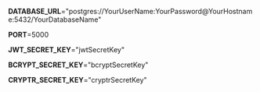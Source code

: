 **DATABASE_URL**="postgres://YourUserName:YourPassword@YourHostname:5432/YourDatabaseName"

**PORT**=5000

**JWT_SECRET_KEY**="jwtSecretKey"

**BCRYPT_SECRET_KEY**="bcryptSecretKey"

**CRYPTR_SECRET_KEY**="cryptrSecretKey"
